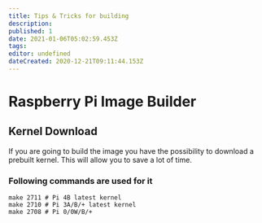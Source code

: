 ```yaml
---
title: Tips & Tricks for building
description: 
published: 1
date: 2021-01-06T05:02:59.453Z
tags: 
editor: undefined
dateCreated: 2020-12-21T09:11:44.153Z
---
```


# Raspberry Pi Image Builder

## Kernel Download
If you are going to build the image you have the possibility to download a prebuilt kernel. This will allow you to save a lot of time. 

### Following commands are used for it

```
make 2711 # Pi 4B latest kernel
make 2710 # Pi 3A/B/+ latest kernel
make 2708 # Pi 0/0W/B/+
```
